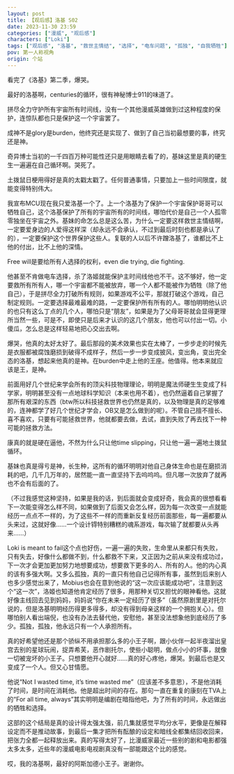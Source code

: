 ```yaml
---
layout: post
title: 【观后感】洛基 S02
date: 2023-11-30 23:59
categories: ["漫威", "观后感"]
characters: ["Loki"]
tags: ["观后感", "洛基", "救世主情结", "选择", "电车问题", "孤独", "自我牺牲"]
pov: 第一人称视角
origin: 个站
---
```


看完了《洛基》第二季，爆哭。

最好的洛基啊，centuries的循环，很有神秘博士911的味道了。

拼尽全力守护所有宇宙所有时间线，没有一个其他漫威英雄做到过这种程度的保护，连惊队都也只是保护这一个宇宙罢了。

成神不是glory是burden，他终究还是实现了、做到了自己当初最想要的事，终究还是神。

奇异博士当初的一千四百万种可能性还只是用眼睛去看了的，基妹这里是真的硬生生一遍遍在自己循环啊。哭死了。

土拨鼠日梗用得好是真的太戳太戳了。任何普通事情，只要加上一些时间限度，就能变得特别伟大。

我宣布MCU现在我只爱洛基一个了。上一个洛基为了保护一个宇宙保护哥哥可以牺牲自己，这个洛基保护了所有的宇宙所有的时间线，哪怕代价是自己一个人孤零零独坐在宇宙之外。基妹的命怎么总是这么苦，为什么一定要这样救世主情结啊，一定要爱身边的人爱得这样深（却永远不会承认，不过到最后时刻也都是承认了的），一定要保护这个世界保护这些人。复联的人以后不许蹭洛基了，谁都比不上他的付出，比不上他的深情。

Free will是要给所有人选择的权利，even die trying, die fighting.

他甚至不肯做电车选择，杀了洛姬就能保护主时间线他也不干。这不够好，他一定要救所有所有人，哪一个宇宙都不能被放弃，哪一个人都不能被作为牺牲（除了他自己），于是拼尽全力打破所有规则，如果游戏不公平，那就打破这个游戏，自己制定规则。一定要选择最难最难的路，一定要保护所有所有的人。哪怕明明他认识的也只有这么丁点的几个人，哪怕只是“朋友”，如果是为了父母哥哥就会显得更理所当然一些，可是不，即使只是后来才认识的这几个朋友，他也可以付出一切。小傻瓜，怎么总是这样轻易地把心交出去啊。

爆哭，他真的太好太好了。最后那段的美术效果也实在太棒了，一步步走的时候先是衣服都被腐蚀磨损到破得不成样子，然后一步一步变成披风，变出角，变出完全态的洛基，想起来他真的是神。在burden中走上他的王座。他值得。他本来就应该是王，是神。

前面用好几个世纪来学会所有的顶尖科技物理理论，明明是魔法师硬生生变成了科学家，明明甚至没有一点地球科学知识（本来也用不着），也仍然逼着自己掌握了那所有艰深的东西（btw所以科技拯救世界也仍然是真的，以及物理是真的足够难的，连神都学了好几个世纪才学会，OB又是怎么做到的呢）。不管自己擅不擅长、喜不喜欢，只要有可能拯救世界，他就都要去做，去试，直到失败了再去找下一种可能的拯救方法。

康真的就是硬在逼他，不然为什么只让他time slipping，只让他一遍一遍地土拨鼠循环。

基妹也真是得亏是神，长生种，这所有的循环明明对他自己身体生命也是在磨损消耗的吧，几千几万年的，居然能一直一直坚持下去呜呜呜。但凡哪一次放弃了就再也不会有后面的了。

（不过我感觉这种坚持，如果是我的话，到后面就会变成好奇，我会真的很想看看下一次能变得怎么样不同，如果做到了后面又会怎么样，因为每一次改变一点就能经历一点点不一样的，为了这些不一样的而重新反复经历前面那些，每一遍都要从头来过，这就好像……一个设计锝特别糟糕的魂系游戏，每次输了就都要从头再来……）

Loki is meant to fail这个点也好伤，一遍一遍的失败，生命里从来都只有失败，只有失去，好像什么都做不到，什么都救不下来，又正因为之前从来没有成功过，下一次才会更加更加努力地想要成功，想要救下更多的人、所有的人。他的内心真的该有多强大啊。又多么孤独，真的一直只有他自己记得所有事，虽然到后来别人也多少感觉出来了，Mobius也会在意到他说的“这一次应该能成功吧”，注意到这个“这一次”，洛姬也知道他肯定经历了很多，用那种关切又担忧的眼神看他。这就好像主线回去见到妈妈，妈妈说“你在未来一定经历了很多”（虽然原剧里是对托尔说的，但是洛基明明经历得更多得多，却没有得到母亲这样的一个拥抱关心）。但哪怕别人看出端倪，也没有办法去替代他，安慰他，甚至没法想象他到底经历了多少。孤独，孤独，他永远只有一个人承担所有。

真的好希望他还是那个骄纵不用承担那么多的小王子啊，跟小伙伴一起半夜溜出皇宫去别的星球玩闹，捉弄希芙，恶作剧托尔，使些小聪明，做点小小的坏事，就像一切被宠坏的小王子。只想要他开心就好……真的好心疼他，爆哭。到最后也是又变成了一个人。但又心甘情愿。

他说“Not I wasted time, it’s time wasted me”（应该差不多意思），不是他消耗了时间，是时间在消耗他。他是超出时间的存在。那句一直在重复的康刻在TVA上的“For all time, always”其实明明是编剧在暗指他吧，为了所有的时间，永远做出的牺牲和选择。

这部的这个结局是真的设计得太强太强，前几集就感觉平均分水平，更像是在解释设定而不是推动故事，到最后一集才把所有酝酿的设定和暗线全都集结回收回来，把张力全都一起释放出来。真的写得太好了，比漫威家最近一些别的剧和电影都强太多太多，近些年的漫威电影电视剧真没有一部能跟这个比的感觉。

哎，我的洛基啊，最好的阿斯加德小王子。谢谢你。
